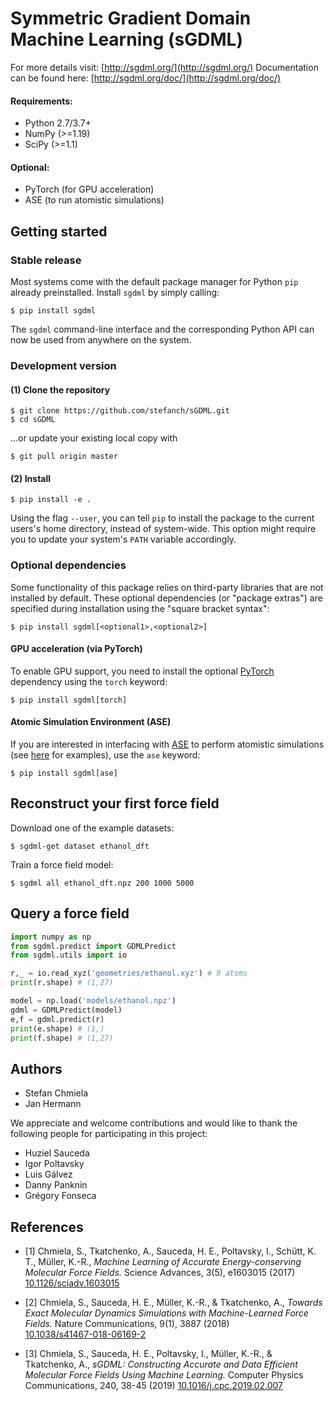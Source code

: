 # Symmetric Gradient Domain Machine Learning (sGDML)

For more details visit: [http://sgdml.org/](http://sgdml.org/)
Documentation can be found here: [http://sgdml.org/doc/](http://sgdml.org/doc/)

#### Requirements:
- Python 2.7/3.7+
- NumPy (>=1.19)
- SciPy (>=1.1)

#### Optional:
- PyTorch (for GPU acceleration)
- ASE (to run atomistic simulations)

## Getting started

### Stable release

Most systems come with the default package manager for Python ``pip`` already preinstalled. Install ``sgdml`` by simply calling:

```
$ pip install sgdml
```

The ``sgdml`` command-line interface and the corresponding Python API can now be used from anywhere on the system.

### Development version

#### (1) Clone the repository

```
$ git clone https://github.com/stefanch/sGDML.git
$ cd sGDML
```

...or update your existing local copy with

```
$ git pull origin master
```

#### (2) Install

```
$ pip install -e .
```

Using the flag ``--user``, you can tell ``pip`` to install the package to the current users's home directory, instead of system-wide. This option might require you to update your system's ``PATH`` variable accordingly.


### Optional dependencies

Some functionality of this package relies on third-party libraries that are not installed by default. These optional dependencies (or "package extras") are specified during installation using the "square bracket syntax":

```
$ pip install sgdml[<optional1>,<optional2>]
```

#### GPU acceleration (via PyTorch)

To enable GPU support, you need to install the optional [PyTorch](https://pytorch.org/) dependency using the ``torch`` keyword:

```
$ pip install sgdml[torch]
```


#### Atomic Simulation Environment (ASE)

If you are interested in interfacing with [ASE](https://wiki.fysik.dtu.dk/ase/) to perform atomistic simulations (see [here](http://quantum-machine.org/gdml/doc/applications.html) for examples), use the ``ase`` keyword:

```
$ pip install sgdml[ase]
```

## Reconstruct your first force field

Download one of the example datasets:

```
$ sgdml-get dataset ethanol_dft
```

Train a force field model:

```
$ sgdml all ethanol_dft.npz 200 1000 5000
```

## Query a force field

```python
import numpy as np
from sgdml.predict import GDMLPredict
from sgdml.utils import io

r,_ = io.read_xyz('geometries/ethanol.xyz') # 9 atoms
print(r.shape) # (1,27)

model = np.load('models/ethanol.npz')
gdml = GDMLPredict(model)
e,f = gdml.predict(r)
print(e.shape) # (1,)
print(f.shape) # (1,27)
```

## Authors

* Stefan Chmiela
* Jan Hermann

We appreciate and welcome contributions and would like to thank the following people for participating in this project:

* Huziel Sauceda
* Igor Poltavsky
* Luis Gálvez
* Danny Panknin
* Grégory Fonseca

## References

* [1] Chmiela, S., Tkatchenko, A., Sauceda, H. E., Poltavsky, I., Schütt, K. T., Müller, K.-R.,
*Machine Learning of Accurate Energy-conserving Molecular Force Fields.*
Science Advances, 3(5), e1603015 (2017)   
[10.1126/sciadv.1603015](http://dx.doi.org/10.1126/sciadv.1603015)

* [2] Chmiela, S., Sauceda, H. E., Müller, K.-R., & Tkatchenko, A.,
*Towards Exact Molecular Dynamics Simulations with Machine-Learned Force Fields.*
Nature Communications, 9(1), 3887 (2018)   
[10.1038/s41467-018-06169-2](https://doi.org/10.1038/s41467-018-06169-2)

* [3] Chmiela, S., Sauceda, H. E., Poltavsky, I., Müller, K.-R., & Tkatchenko, A.,
*sGDML: Constructing Accurate and Data Efficient Molecular Force Fields Using Machine Learning.*
Computer Physics Communications, 240, 38-45 (2019)
[10.1016/j.cpc.2019.02.007](https://doi.org/10.1016/j.cpc.2019.02.007)